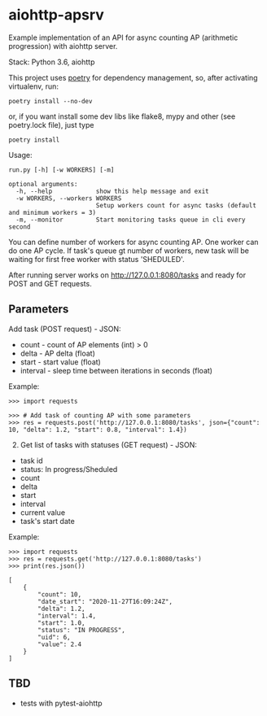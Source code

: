 # aiohttp-apsrv
Example implementation of an API for async counting AP (arithmetic progression) with aiohttp server.

Stack: Python 3.6, aiohttp

This project uses [poetry](https://python-poetry.org/) for dependency management, so, after activating virtualenv, run:
```
poetry install --no-dev
```
or, if you want install some dev libs like flake8, mypy and other (see poetry.lock file), just type
```
poetry install
```

Usage:
```
run.py [-h] [-w WORKERS] [-m]

optional arguments:
  -h, --help            show this help message and exit
  -w WORKERS, --workers WORKERS
                        Setup workers count for async tasks (default and minimum workers = 3)
  -m, --monitor         Start monitoring tasks queue in cli every second
```
You can define number of workers for async counting AP. One worker can do one AP cycle. If task's queue gt number of workers, new task will be waiting for first free worker with status 'SHEDULED'.

After running server works on http://127.0.0.1:8080/tasks and ready for POST and GET requests.

## Parameters
Add task (POST request) - JSON:
- count - count of AP elements (int) > 0
- delta - AP delta (float)
- start - start value (float)
- interval - sleep time between iterations in seconds (float)

Example:
```
>>> import requests

>>> # Add task of counting AP with some parameters
>>> res = requests.post('http://127.0.0.1:8080/tasks', json={"count": 10, "delta": 1.2, "start": 0.8, "interval": 1.4})
```

2. Get list of tasks with statuses (GET request) - JSON:
- task id
- status: In progress/Sheduled
- count
- delta
- start
- interval
- current value
- task's start date

Example:
```
>>> import requests
>>> res = requests.get('http://127.0.0.1:8080/tasks')
>>> print(res.json())

[
    {
        "count": 10,
        "date_start": "2020-11-27T16:09:24Z",
        "delta": 1.2,
        "interval": 1.4,
        "start": 1.0,
        "status": "IN PROGRESS",
        "uid": 6,
        "value": 2.4
    }
]
```

## TBD
- tests with pytest-aiohttp
